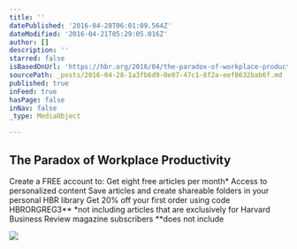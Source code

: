 ```yaml
---
title: ''
datePublished: '2016-04-28T06:01:09.564Z'
dateModified: '2016-04-21T05:29:05.016Z'
author: []
description: ''
starred: false
isBasedOnUrl: 'https://hbr.org/2016/04/the-paradox-of-workplace-productivity'
sourcePath: _posts/2016-04-28-1a3fb6d9-0e07-47c1-8f2a-eef8632bab6f.md
published: true
inFeed: true
hasPage: false
inNav: false
_type: MediaObject

---
```

<article style=""><h1>The Paradox of Workplace Productivity</h1><p>Create a FREE account to: Get eight free articles per month* Access to personalized content Save articles and create shareable folders in your personal HBR library Get 20% off your first order using code HBRORGREG3** *not including articles that are exclusively for Harvard Business Review magazine subscribers **does not include</p><img src="https://hbr.org/resources/images/article_assets/2016/04/apr16-19-81814660.jpg" /></article>